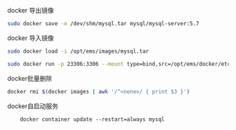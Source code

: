docker 导出镜像

```bash
sudo docker save -o /dev/shm/mysql.tar mysql/mysql-server:5.7

```

docker 导入镜像

```bash
sudo docker load -i /opt/ems/images/mysql.tar
```



```bash
sudo docker run -p 23306:3306 --mount type=bind,src=/opt/ems/docker/etc/mysql/my.cnf,dst=/etc/my.cnf --mount type=bind,src=/opt/ems/docker/data/mysql,dst=/var/lib/mysql -d --name mysql -e MYSQL_ROOT_PASSWORD='keji2!@#$%' mysql/mysql-server:5.7 
```

docker批量删除

```bash
docker rmi $(docker images | awk '/^<none>/ { print $3 }')
```

docker自启动服务

```
    docker container update --restart=always mysql
```

